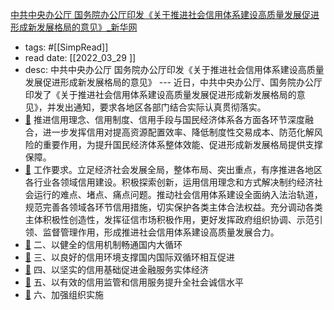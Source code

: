 [中共中央办公厅 国务院办公厅印发《关于推进社会信用体系建设高质量发展促进形成新发展格局的意见》_新华网](http://www.news.cn/politics/2022-03/29/c_1128514094.htm)

- tags: #[[SimpRead]]
- read date: [[2022_03_29  ]]
- desc: 中共中央办公厅 国务院办公厅印发《关于推进社会信用体系建设高质量发展促进形成新发展格局的意见》
  --- 近日，中共中央办公厅、国务院办公厅印发了《关于推进社会信用体系建设高质量发展促进形成新发展格局的意见》，并发出通知，要求各地区各部门结合实际认真贯彻落实。
- [📌](<http://localhost:7026/pdf/中共中央办公厅 国务院办公厅印发《关于推进社会信用体系建设高质量发展促进形成新发展格局的意见》_新华网#id=1648566339515>)  推进信用理念、信用制度、信用手段与国民经济体系各方面各环节深度融合，进一步发挥信用对提高资源配置效率、降低制度性交易成本、防范化解风险的重要作用，为提升国民经济体系整体效能、促进形成新发展格局提供支撑保障。
- [📌](<http://localhost:7026/pdf/中共中央办公厅 国务院办公厅印发《关于推进社会信用体系建设高质量发展促进形成新发展格局的意见》_新华网#id=1648566364357>)  工作要求。立足经济社会发展全局，整体布局、突出重点，有序推进各地区各行业各领域信用建设。积极探索创新，运用信用理念和方式解决制约经济社会运行的难点、堵点、痛点问题。推动社会信用体系建设全面纳入法治轨道，规范完善各领域各环节信用措施，切实保护各类主体合法权益。充分调动各类主体积极性创造性，发挥征信市场积极作用，更好发挥政府组织协调、示范引领、监督管理作用，形成推进社会信用体系建设高质量发展合力。
- [📌](<http://localhost:7026/pdf/中共中央办公厅 国务院办公厅印发《关于推进社会信用体系建设高质量发展促进形成新发展格局的意见》_新华网#id=1648566383917>)  二、以健全的信用机制畅通国内大循环
- [📌](<http://localhost:7026/pdf/中共中央办公厅 国务院办公厅印发《关于推进社会信用体系建设高质量发展促进形成新发展格局的意见》_新华网#id=1648566390118>)  三、以良好的信用环境支撑国内国际双循环相互促进
- [📌](<http://localhost:7026/pdf/中共中央办公厅 国务院办公厅印发《关于推进社会信用体系建设高质量发展促进形成新发展格局的意见》_新华网#id=1648566394692>)  四、以坚实的信用基础促进金融服务实体经济
- [📌](<http://localhost:7026/pdf/中共中央办公厅 国务院办公厅印发《关于推进社会信用体系建设高质量发展促进形成新发展格局的意见》_新华网#id=1648566399768>)  五、以有效的信用监管和信用服务提升全社会诚信水平
- [📌](<http://localhost:7026/pdf/中共中央办公厅 国务院办公厅印发《关于推进社会信用体系建设高质量发展促进形成新发展格局的意见》_新华网#id=1648566404764>)  六、加强组织实施